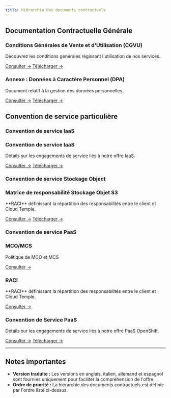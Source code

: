 ```yaml
---
title: Hiérarchie des documents contractuels
---
```


## Documentation Contractuelle Générale

<div class="card-grid">

  <div class="card">
    <h3>Conditions Générales de Vente et d'Utilisation (CGVU)</h3>
    <p>Découvrez les conditions générales régissant l'utilisation de nos services.</p>
    <a href="./cgvu" class="card-link">Consulter &rarr;</a>
    <a href="./cgvu.docx" download="governance/cgvu.docx" class="card-link">Télécharger &rarr;</a>
  </div>

  <div class="card">
    <h3>Annexe : Données à Caractère Personnel (DPA)</h3>
    <p>Document relatif à la gestion des données personnelles.</p>
    <a href="./dpa" class="card-link">Consulter &rarr;</a>
    <a href="./dpa.docx" download="governance/dpa.docx" class="card-link">Télécharger &rarr;</a>

  </div>
</div>

## Convention de service particulière

### Convention de service IaaS
 <div class="card-grid">
  <div class="card">
    <h3>Convention de service IaaS</h3>
    <p>Détails sur les engagements de service liés à notre offre IaaS.</p>
    <a href="./iaas/sla_iaas" class="card-link">Consulter &rarr;</a>
    <a href="./iaas/sla_iaas.docx" download="governance/iaas/sla_iaas.docx" class="card-link">Télécharger &rarr;</a>
  </div>
</div>

### Convention de service Stockage Object
 <div class="card-grid">
  <div class="card">
    <h3>Matrice de responsabilité Stockage Objet S3</h3>
    <p>**RACI** définissant la répartition des responsabilités entre le client et Cloud Temple.</p>
    <a href="./iaas/raci_s3" class="card-link">Consulter &rarr;</a>
    <a href="./iaas/raci_s3.docx" download="governance/iaas/raci_s3.docx" class="card-link">Télécharger &rarr;</a>
  </div>
</div>

### Convention de service PaaS
 <div class="card-grid">
  <div class="card">
    <h3>MCO/MCS</h3>
    <p>Politique de MCO et MCS</p>
    <a href="./paas/mco_mcs" class="card-link">Consulter &rarr;</a>
  </div>
  <div class="card">
    <h3>RACI</h3>
    <p>**RACI** définissant la répartition des responsabilités entre le client et Cloud Temple.</p>
    <a href="./paas/raci" class="card-link">Consulter &rarr;</a>
  </div>
  <div class="card">
    <h3>Convention de Service PaaS</h3>
    <p>Détails sur les engagements de service liés à notre offre PaaS OpenShift.</p>
    <a href="./paas/service_agreement_paas" class="card-link">Consulter &rarr;</a>
    <a href="./paas/service_agreement_paas.docx" download="governance/paas/service_agreement_paas.docx" class="card-link">Télécharger &rarr;</a>
  </div>
</div>

---

## Notes importantes

- **Version traduite :** Les versions en anglais, italien, allemand et espagnol sont fournies uniquement pour faciliter la compréhension de l'offre.
- **Ordre de priorité :** La hiérarchie des documents contractuels est définie par l'ordre listé ci-dessus.
